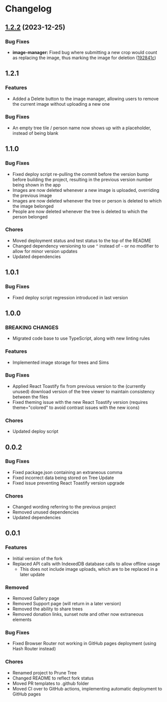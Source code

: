 # Changelog

## [1.2.2](https://github.com/TrueKuehli/PruneTree/compare/v1.2.1...v1.2.2) (2023-12-25)


### Bug Fixes

* **image-manager:** Fixed bug where submitting a new crop would count as replacing the image, thus marking the image for deletion ([192841c](https://github.com/TrueKuehli/PruneTree/commit/192841cb094bf772c65d8625392c4629a9f60c09))

## 1.2.1

### Features

* Added a Delete button to the image manager, allowing users to remove the current image without uploading a new one

### Bug Fixes

* An empty tree tile / person name now shows up with a placeholder, instead of being blank


## 1.1.0

### Bug Fixes

* Fixed deploy script re-pulling the commit before the version bump before building the project, resulting in the
previous version number being shown in the app
* Images are now deleted whenever a new image is uploaded, overriding the previous image
* Images are now deleted whenever the tree or person is deleted to which the image belonged
* People are now deleted whenever the tree is deleted to which the person belonged

### Chores

* Moved deployment status and test status to the top of the README
* Changed dependency versioning to use `^` instead of `~` or no modifier to allow for minor version updates
* Updated dependencies


## 1.0.1

### Bug Fixes

* Fixed deploy script regression introduced in last version


## 1.0.0

### BREAKING CHANGES

* Migrated code base to use TypeScript, along with new linting rules

### Features

* Implemented image storage for trees and Sims

### Bug Fixes

* Applied React Toastify fix from previous version to the (currently unused) download version of the tree viewer 
to maintain consistency between the files
* Fixed theming issue with the new React Toastify version (requires theme="colored" to avoid contrast issues with
the new icons)

### Chores

* Updated deploy script


## 0.0.2

### Bug Fixes
* Fixed package.json containing an extraneous comma
* Fixed incorrect data being stored on Tree Update
* Fixed issue preventing React Toastify version upgrade

### Chores
* Changed wording referring to the previous project
* Removed unused dependencies
* Updated dependencies


## 0.0.1

### Features

* Initial version of the fork
* Replaced API calls with IndexedDB database calls to allow offline usage
  * This does not include image uploads, which are to be replaced in a later update

### Removed

* Removed Gallery page
* Removed Support page (will return in a later version)
* Removed the ability to share trees
* Removed donation links, sunset note and other now extraneous elements

### Bug Fixes

* Fixed Browser Router not working in GitHub pages deployment (using Hash Router instead)

### Chores

* Renamed project to Prune Tree
* Changed README to reflect fork status
* Moved PR templates to .github folder
* Moved CI over to GitHub actions, implementing automatic deployment to GitHub pages

